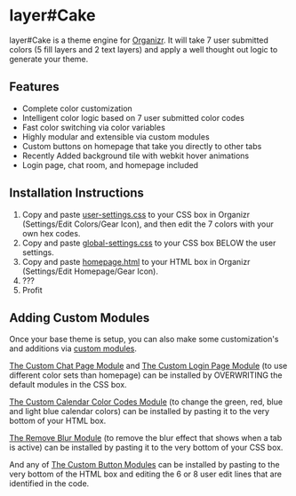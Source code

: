 # layer#Cake
layer#Cake is a theme engine for [Organizr](https://github.com/causefx/Organizr). It will take 7 user submitted colors (5 fill layers and 2 text layers) and apply a well thought out logic to generate your theme.

## Features

* Complete color customization
* Intelligent color logic based on 7 user submitted color codes
* Fast color switching via color variables
* Highly modular and extensible via custom modules
* Custom buttons on homepage that take you directly to other tabs
* Recently Added background tile with webkit hover animations
* Login page, chat room, and homepage included

## Installation Instructions

1) Copy and paste [user-settings.css](https://github.com/leram84/layer.Cake/blob/master/Theme/user-settings.css) to your CSS box in Organizr (Settings/Edit Colors/Gear Icon), and then edit the 7 colors with your own hex codes. 
2) Copy and paste [global-settings.css](https://github.com/leram84/layer.Cake/blob/master/Theme/global.css) to your CSS box BELOW the user settings.
3) Copy and paste [homepage.html](https://github.com/leram84/layer.Cake/blob/master/Theme/homepage.html) to your HTML box in Organizr (Settings/Edit Homepage/Gear Icon).
4) ???
5) Profit

## Adding Custom Modules

Once your base theme is setup, you can also make some customization's and additions via [custom modules](https://github.com/leram84/layer.Cake/tree/master/Modules).

[The Custom Chat Page Module](https://github.com/leram84/layer.Cake/blob/master/Modules/custom-chat-page.css) and [The Custom Login Page Module](https://github.com/leram84/layer.Cake/blob/master/Modules/custom-login-page.css) (to use different color sets than homepage) can be installed by OVERWRITING the default modules in the CSS box.

[The Custom Calendar Color Codes Module](https://github.com/leram84/layer.Cake/blob/master/Modules/Custom%20Calendar%20Color%20Codes.html) (to change the green, red, blue and light blue calendar colors) can be installed by pasting it to the very bottom of your HTML box.

[The Remove Blur Module](https://github.com/leram84/layer.Cake/blob/master/Modules/remove-blur.css) (to remove the blur effect that shows when a tab is active) can be installed by pasting it to the very bottom of your CSS box.

And any of [The Custom Button Modules](https://github.com/leram84/layer.Cake/tree/master/Modules) can be installed by pasting to the very bottom of the HTML box and editing the 6 or 8 user edit lines that are identified in the code. 
